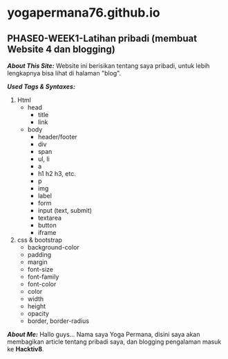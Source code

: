 # yogapermana76.github.io

**PHASE0-WEEK1-Latihan pribadi (membuat Website 4 dan blogging)**
----------------------------------
***About This Site:*** 
Website ini berisikan tentang saya pribadi, untuk lebih lengkapnya bisa lihat di halaman "blog".

***Used Tags & Syntaxes:*** 
1. Html 
    - head
        - title
        - link
    - body
        - header/footer
        - div
        - span
        - ul, li
        - a
        - h1 h2 h3, etc.
        - p
        - img
        - label
        - form
        - input (text, submit)
        - textarea
        - button
        - iframe
2. css & bootstrap
    - background-color
    - padding
    - margin
    - font-size
    - font-family
    - font-color
    - color
    - width
    - height
    - opacity
    - border, border-radius

***About Me:***
Hallo guys...
Nama saya Yoga Permana, disini saya akan membagikan article tentang pribadi saya, dan blogging pengalaman masuk ke **Hacktiv8**.
